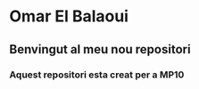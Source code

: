 <h1>Omar El Balaoui</h1>
<h2>Benvingut al meu nou repositori</h2>
<h3>Aquest repositori esta creat per a MP10</h3>
